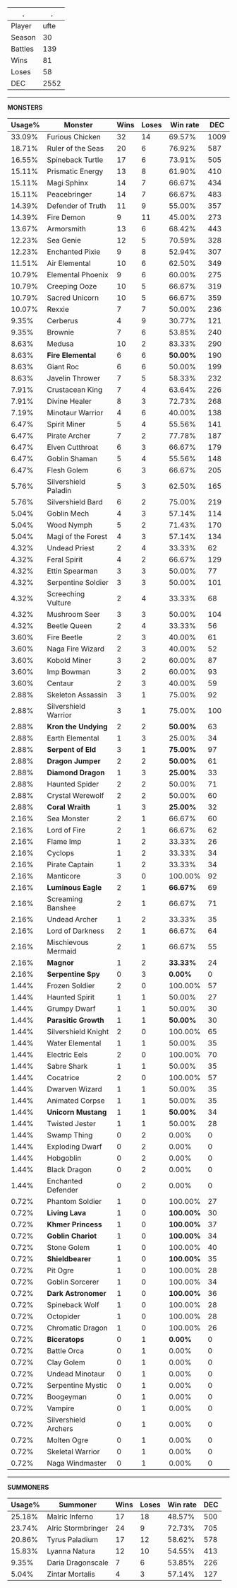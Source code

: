 .|.
|-|-
Player|ufte
Season|30
Battles|139
Wins|81
Loses|58
DEC|2552

---
**MONSTERS**

Usage%|Monster|Wins|Loses|Win rate|DEC|
-|-|-|-|-|-|
33.09%|Furious Chicken|32|14|69.57%|1009|
18.71%|Ruler of the Seas|20|6|76.92%|587|
16.55%|Spineback Turtle|17|6|73.91%|505|
15.11%|Prismatic Energy|13|8|61.90%|410|
15.11%|Magi Sphinx|14|7|66.67%|434|
15.11%|Peacebringer|14|7|66.67%|483|
14.39%|Defender of Truth|11|9|55.00%|357|
14.39%|Fire Demon|9|11|45.00%|273|
13.67%|Armorsmith|13|6|68.42%|443|
12.23%|Sea Genie|12|5|70.59%|328|
12.23%|Enchanted Pixie|9|8|52.94%|307|
11.51%|Air Elemental|10|6|62.50%|349|
10.79%|Elemental Phoenix|9|6|60.00%|275|
10.79%|Creeping Ooze|10|5|66.67%|319|
10.79%|Sacred Unicorn|10|5|66.67%|359|
10.07%|Rexxie|7|7|50.00%|236|
9.35%|Cerberus|4|9|30.77%|121|
9.35%|Brownie|7|6|53.85%|240|
8.63%|Medusa|10|2|83.33%|290|
8.63%|**Fire Elemental**|6|6|**50.00%**|190|
8.63%|Giant Roc|6|6|50.00%|199|
8.63%|Javelin Thrower|7|5|58.33%|232|
7.91%|Crustacean King|7|4|63.64%|226|
7.91%|Divine Healer|8|3|72.73%|268|
7.19%|Minotaur Warrior|4|6|40.00%|138|
6.47%|Spirit Miner|5|4|55.56%|141|
6.47%|Pirate Archer|7|2|77.78%|187|
6.47%|Elven Cutthroat|6|3|66.67%|179|
6.47%|Goblin Shaman|5|4|55.56%|148|
6.47%|Flesh Golem|6|3|66.67%|205|
5.76%|Silvershield Paladin|5|3|62.50%|165|
5.76%|Silvershield Bard|6|2|75.00%|219|
5.04%|Goblin Mech|4|3|57.14%|114|
5.04%|Wood Nymph|5|2|71.43%|170|
5.04%|Magi of the Forest|4|3|57.14%|134|
4.32%|Undead Priest|2|4|33.33%|62|
4.32%|Feral Spirit|4|2|66.67%|129|
4.32%|Ettin Spearman|3|3|50.00%|77|
4.32%|Serpentine Soldier|3|3|50.00%|101|
4.32%|Screeching Vulture|2|4|33.33%|68|
4.32%|Mushroom Seer|3|3|50.00%|104|
4.32%|Beetle Queen|2|4|33.33%|56|
3.60%|Fire Beetle|2|3|40.00%|61|
3.60%|Naga Fire Wizard|2|3|40.00%|52|
3.60%|Kobold Miner|3|2|60.00%|87|
3.60%|Imp Bowman|3|2|60.00%|93|
3.60%|Centaur|2|3|40.00%|59|
2.88%|Skeleton Assassin|3|1|75.00%|92|
2.88%|Silvershield Warrior|3|1|75.00%|100|
2.88%|**Kron the Undying**|2|2|**50.00%**|63|
2.88%|Earth Elemental|1|3|25.00%|34|
2.88%|**Serpent of Eld**|3|1|**75.00%**|97|
2.88%|**Dragon Jumper**|2|2|**50.00%**|61|
2.88%|**Diamond Dragon**|1|3|**25.00%**|33|
2.88%|Haunted Spider|2|2|50.00%|71|
2.88%|Crystal Werewolf|2|2|50.00%|60|
2.88%|**Coral Wraith**|1|3|**25.00%**|32|
2.16%|Sea Monster|2|1|66.67%|60|
2.16%|Lord of Fire|2|1|66.67%|62|
2.16%|Flame Imp|1|2|33.33%|26|
2.16%|Cyclops|1|2|33.33%|34|
2.16%|Pirate Captain|1|2|33.33%|34|
2.16%|Manticore|3|0|100.00%|92|
2.16%|**Luminous Eagle**|2|1|**66.67%**|69|
2.16%|Screaming Banshee|2|1|66.67%|71|
2.16%|Undead Archer|1|2|33.33%|35|
2.16%|Lord of Darkness|2|1|66.67%|64|
2.16%|Mischievous Mermaid|2|1|66.67%|55|
2.16%|**Magnor**|1|2|**33.33%**|24|
2.16%|**Serpentine Spy**|0|3|**0.00%**|0|
1.44%|Frozen Soldier|2|0|100.00%|57|
1.44%|Haunted Spirit|1|1|50.00%|27|
1.44%|Grumpy Dwarf|1|1|50.00%|30|
1.44%|**Parasitic Growth**|1|1|**50.00%**|30|
1.44%|Silvershield Knight|2|0|100.00%|65|
1.44%|Water Elemental|1|1|50.00%|35|
1.44%|Electric Eels|2|0|100.00%|70|
1.44%|Sabre Shark|1|1|50.00%|35|
1.44%|Cocatrice|2|0|100.00%|57|
1.44%|Dwarven Wizard|1|1|50.00%|35|
1.44%|Animated Corpse|1|1|50.00%|35|
1.44%|**Unicorn Mustang**|1|1|**50.00%**|34|
1.44%|Twisted Jester|1|1|50.00%|28|
1.44%|Swamp Thing|0|2|0.00%|0|
1.44%|Exploding Dwarf|0|2|0.00%|0|
1.44%|Hobgoblin|0|2|0.00%|0|
1.44%|Black Dragon|0|2|0.00%|0|
1.44%|Enchanted Defender|0|2|0.00%|0|
0.72%|Phantom Soldier|1|0|100.00%|27|
0.72%|**Living Lava**|1|0|**100.00%**|30|
0.72%|**Khmer Princess**|1|0|**100.00%**|37|
0.72%|**Goblin Chariot**|1|0|**100.00%**|34|
0.72%|Stone Golem|1|0|100.00%|40|
0.72%|**Shieldbearer**|1|0|**100.00%**|35|
0.72%|Pit Ogre|1|0|100.00%|28|
0.72%|Goblin Sorcerer|1|0|100.00%|34|
0.72%|**Dark Astronomer**|1|0|**100.00%**|36|
0.72%|Spineback Wolf|1|0|100.00%|28|
0.72%|Octopider|1|0|100.00%|28|
0.72%|Chromatic Dragon|1|0|100.00%|26|
0.72%|**Biceratops**|0|1|**0.00%**|0|
0.72%|Battle Orca|0|1|0.00%|0|
0.72%|Clay Golem|0|1|0.00%|0|
0.72%|Undead Minotaur|0|1|0.00%|0|
0.72%|Serpentine Mystic|0|1|0.00%|0|
0.72%|Boogeyman|0|1|0.00%|0|
0.72%|Vampire|0|1|0.00%|0|
0.72%|Silvershield Archers|0|1|0.00%|0|
0.72%|Molten Ogre|0|1|0.00%|0|
0.72%|Skeletal Warrior|0|1|0.00%|0|
0.72%|Naga Windmaster|0|1|0.00%|0|

---
**SUMMONERS**

Usage%|Summoner|Wins|Loses|Win rate|DEC|
-|-|-|-|-|-|
25.18%|Malric Inferno|17|18|48.57%|500|
23.74%|Alric Stormbringer|24|9|72.73%|705|
20.86%|Tyrus Paladium|17|12|58.62%|578|
15.83%|Lyanna Natura|12|10|54.55%|413|
9.35%|Daria Dragonscale|7|6|53.85%|226|
5.04%|Zintar Mortalis|4|3|57.14%|127|
